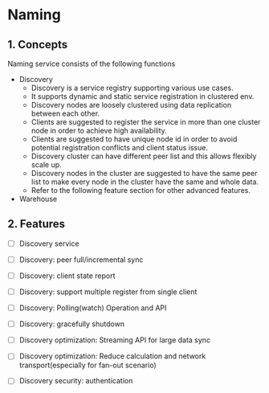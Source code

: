 # Naming

## 1. Concepts

Naming service consists of the following functions

* Discovery
    * Discovery is a service registry supporting various use cases.
    * It supports dynamic and static service registration in clustered env.
    * Discovery nodes are loosely clustered using data replication between each other.
    * Clients are suggested to register the service in more than one cluster node in order to achieve high availability.
    * Clients are suggested to have unique node id in order to avoid potential registration conflicts and client status
      issue.
    * Discovery cluster can have different peer list and this allows flexibly scale up.
    * Discovery nodes in the cluster are suggested to have the same peer list to make every node in the cluster have the
      same and whole data.
    * Refer to the following feature section for other advanced features.
* Warehouse

## 2. Features

* [ ] Discovery service
* [ ] Discovery: peer full/incremental sync
* [ ] Discovery: client state report
* [ ] Discovery: support multiple register from single client
* [ ] Discovery: Polling(watch) Operation and API
* [ ] Discovery: gracefully shutdown
* [ ] Discovery optimization: Streaming API for large data sync
* [ ] Discovery optimization: Reduce calculation and network transport(especially for fan-out scenario)
* [ ] Discovery security: authentication


